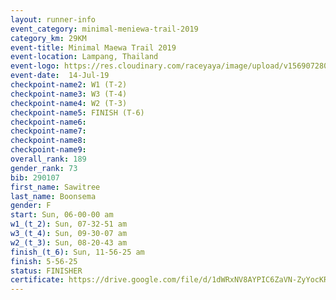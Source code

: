 ```yaml
---
layout: runner-info 
event_category: minimal-meniewa-trail-2019 
category_km: 29KM 
event-title: Minimal Maewa Trail 2019 
event-location: Lampang, Thailand 
event-logo: https://res.cloudinary.com/raceyaya/image/upload/v1569072805/logo/minimal-trail_ktnvsp.jpg 
event-date:  14-Jul-19 
checkpoint-name2: W1 (T-2) 
checkpoint-name3: W3 (T-4) 
checkpoint-name4: W2 (T-3) 
checkpoint-name5: FINISH (T-6) 
checkpoint-name6: 
checkpoint-name7: 
checkpoint-name8: 
checkpoint-name9: 
overall_rank: 189
gender_rank: 73
bib: 290107
first_name: Sawitree
last_name: Boonsema
gender: F
start: Sun, 06-00-00 am
w1_(t_2): Sun, 07-32-51 am
w3_(t_4): Sun, 09-30-07 am
w2_(t_3): Sun, 08-20-43 am
finish_(t_6): Sun, 11-56-25 am
finish: 5-56-25
status: FINISHER
certificate: https://drive.google.com/file/d/1dWRxNV8AYPIC6ZaVN-ZyYocKRs86Ynmh/view?usp=sharing
---
```

